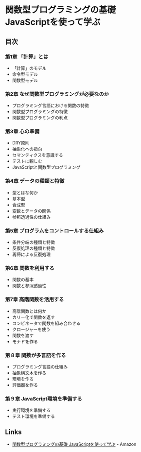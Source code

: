 # 関数型プログラミングの基礎 JavaScriptを使って学ぶ

## 目次
### 第1章 「計算」とは
- 「計算」のモデル
- 命令型モデル
- 関数型モデル
### 第2章 なぜ関数型プログラミングが必要なのか
- プログラミング言語における関数の特徴
- 関数型プログラミングの特徴
- 関数型プログラミングの利点
### 第3章 心の準備
- DRY原則
- 抽象化への指向
- セマンティクスを意識する
- テストに親しむ
- JavaScriptと関数型プログラミング
### 第4章 データの種類と特徴
- 型とはな何か
- 基本型
- 合成型
- 変数とデータの関係
- 参照透過性の仕組み
### 第5章 プログラムをコントロールする仕組み
- 条件分岐の種類と特徴
- 反復処理の種類と特徴
- 再帰による反復処理
### 第6章 関数を利用する
- 関数の基本
- 関数と参照透過性
### 第7章 高階関数を活用する
- 高階関数とは何か
- カリー化で関数を返す
- コンビネータで関数を組み合わせる
- クロージャーを使う
- 関数を渡す
- モナドを作る
### 第８章 関数が多言語を作る
- プログラミング言語の仕組み
- 抽象構文木を作る
- 環境を作る
- 評価器を作る
### 第９章 JavaScript環境を準備する
- 実行環境を準備する
- テスト環境を準備する

## Links
- [関数型プログラミングの基礎 JavaScriptを使って学ぶ](https://www.amazon.co.jp/dp/4865940596) - Amazon
